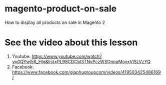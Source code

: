 # magento-product-on-sale
How to display all products on sale in Magento 2

# See the video about this lesson
1. Youtube: https://www.youtube.com/watch?v=0QYwl5R_Hjg&list=PL98CDCbI3TNvPczWSOnpaMoyxVISLVzYQ
2. Facebook: https://www.facebook.com/giaphugroupcom/videos/419503425486169/
